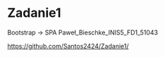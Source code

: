 # Zadanie1
Bootstrap -> SPA
Paweł_Bieschke_INIS5_FD1_51043

https://github.com/Santos2424/Zadanie1/
